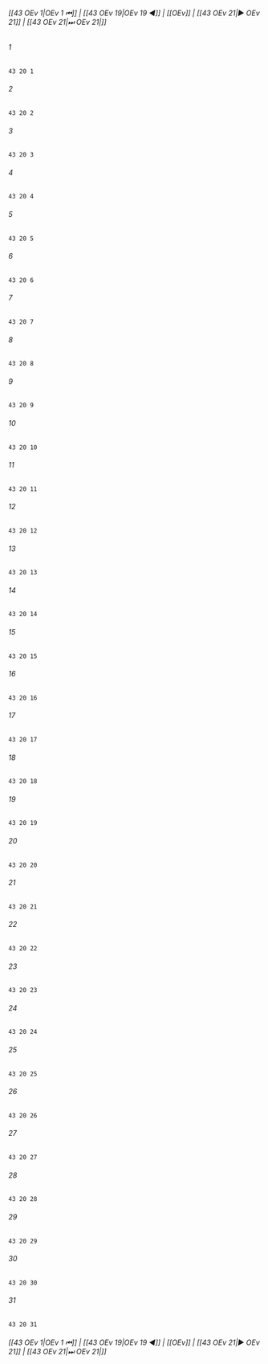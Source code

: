 
###### [[43 OEv 1|OEv 1 ⏮]] | [[43 OEv 19|OEv 19 ◀]] | [[OEv]] | [[43 OEv 21|▶ OEv 21]] | [[43 OEv 21|⏭ OEv 21|]]

###### 1
``` verse
43 20 1 
```
###### 2
``` verse
43 20 2 
```
###### 3
``` verse
43 20 3 
```
###### 4
``` verse
43 20 4 
```
###### 5
``` verse
43 20 5 
```
###### 6
``` verse
43 20 6 
```
###### 7
``` verse
43 20 7 
```
###### 8
``` verse
43 20 8 
```
###### 9
``` verse
43 20 9 
```
###### 10
``` verse
43 20 10 
```
###### 11
``` verse
43 20 11 
```
###### 12
``` verse
43 20 12 
```
###### 13
``` verse
43 20 13 
```
###### 14
``` verse
43 20 14 
```
###### 15
``` verse
43 20 15 
```
###### 16
``` verse
43 20 16 
```
###### 17
``` verse
43 20 17 
```
###### 18
``` verse
43 20 18 
```
###### 19
``` verse
43 20 19 
```
###### 20
``` verse
43 20 20 
```
###### 21
``` verse
43 20 21 
```
###### 22
``` verse
43 20 22 
```
###### 23
``` verse
43 20 23 
```
###### 24
``` verse
43 20 24 
```
###### 25
``` verse
43 20 25 
```
###### 26
``` verse
43 20 26 
```
###### 27
``` verse
43 20 27 
```
###### 28
``` verse
43 20 28 
```
###### 29
``` verse
43 20 29 
```
###### 30
``` verse
43 20 30 
```
###### 31
``` verse
43 20 31 
```

###### [[43 OEv 1|OEv 1 ⏮]] | [[43 OEv 19|OEv 19 ◀]] | [[OEv]] | [[43 OEv 21|▶ OEv 21]] | [[43 OEv 21|⏭ OEv 21|]]

